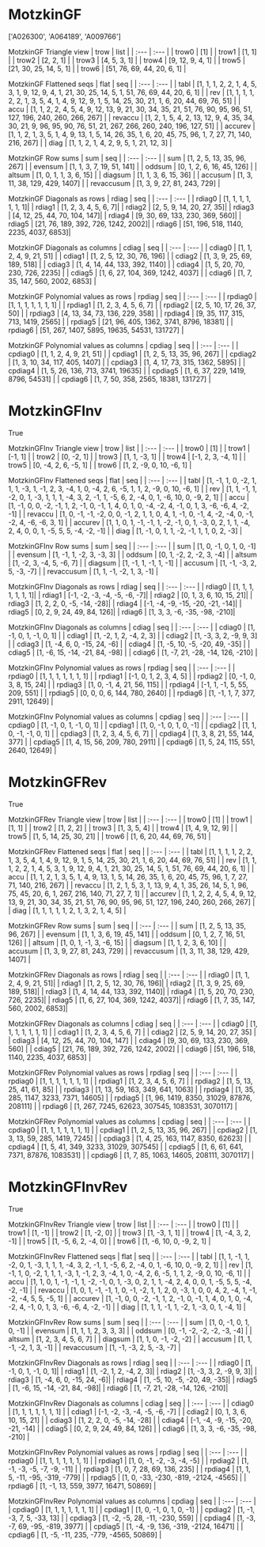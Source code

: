 # MotzkinGF
['A026300', 'A064189', 'A009766']

MotzkinGF Triangle view
| trow  |  list  |
| :---  |  :---  |
| trow0 | [1] |
| trow1 | [1, 1] |
| trow2 | [2, 2, 1] |
| trow3 | [4, 5, 3, 1] |
| trow4 | [9, 12, 9, 4, 1] |
| trow5 | [21, 30, 25, 14, 5, 1] |
| trow6 | [51, 76, 69, 44, 20, 6, 1] |

MotzkinGF Flattened seqs
| flat      |   seq  |
| :---      |  :---  |
| tabl     | [1, 1, 1, 2, 2, 1, 4, 5, 3, 1, 9, 12, 9, 4, 1, 21, 30, 25, 14, 5, 1, 51, 76, 69, 44, 20, 6, 1] |
| rev      | [1, 1, 1, 1, 2, 2, 1, 3, 5, 4, 1, 4, 9, 12, 9, 1, 5, 14, 25, 30, 21, 1, 6, 20, 44, 69, 76, 51] |
| accu     | [1, 1, 2, 2, 4, 5, 4, 9, 12, 13, 9, 21, 30, 34, 35, 21, 51, 76, 90, 95, 96, 51, 127, 196, 240, 260, 266, 267] |
| revaccu  | [1, 2, 1, 5, 4, 2, 13, 12, 9, 4, 35, 34, 30, 21, 9, 96, 95, 90, 76, 51, 21, 267, 266, 260, 240, 196, 127, 51] |
| accurev  | [1, 1, 2, 1, 3, 5, 1, 4, 9, 13, 1, 5, 14, 26, 35, 1, 6, 20, 45, 75, 96, 1, 7, 27, 71, 140, 216, 267] |
| diag     | [1, 1, 2, 1, 4, 2, 9, 5, 1, 21, 12, 3] |

MotzkinGF Row sums
| sum        |   seq  |
| :---       |  :---  |
| sum       | [1, 2, 5, 13, 35, 96, 267] |
| evensum   | [1, 1, 3, 7, 19, 51, 141] |
| oddsum    | [0, 1, 2, 6, 16, 45, 126] |
| altsum    | [1, 0, 1, 1, 3, 6, 15] |
| diagsum   | [1, 1, 3, 6, 15, 36] |
| accusum   | [1, 3, 11, 38, 129, 429, 1407] |
| revaccusum | [1, 3, 9, 27, 81, 243, 729] |

MotzkinGF Diagonals as rows
| rdiag  |   seq  |
| :---   |  :---  |
| rdiag0 | [1, 1, 1, 1, 1, 1, 1]|
| rdiag1 | [1, 2, 3, 4, 5, 6, 7]|
| rdiag2 | [2, 5, 9, 14, 20, 27, 35]|
| rdiag3 | [4, 12, 25, 44, 70, 104, 147]|
| rdiag4 | [9, 30, 69, 133, 230, 369, 560]|
| rdiag5 | [21, 76, 189, 392, 726, 1242, 2002]|
| rdiag6 | [51, 196, 518, 1140, 2235, 4037, 6853]|

MotzkinGF Diagonals as columns
| cdiag  |   seq  |
| :---   |  :---  |
| cdiag0 | [1, 1, 2, 4, 9, 21, 51] |
| cdiag1 | [1, 2, 5, 12, 30, 76, 196] |
| cdiag2 | [1, 3, 9, 25, 69, 189, 518] |
| cdiag3 | [1, 4, 14, 44, 133, 392, 1140] |
| cdiag4 | [1, 5, 20, 70, 230, 726, 2235] |
| cdiag5 | [1, 6, 27, 104, 369, 1242, 4037] |
| cdiag6 | [1, 7, 35, 147, 560, 2002, 6853] |

MotzkinGF Polynomial values as rows
| rpdiag  |   seq  |
| :---    |  :---  |
| rpdiag0 | [1, 1, 1, 1, 1, 1, 1] |
| rpdiag1 | [1, 2, 3, 4, 5, 6, 7] |
| rpdiag2 | [2, 5, 10, 17, 26, 37, 50] |
| rpdiag3 | [4, 13, 34, 73, 136, 229, 358] |
| rpdiag4 | [9, 35, 117, 315, 713, 1419, 2565] |
| rpdiag5 | [21, 96, 405, 1362, 3741, 8796, 18381] |
| rpdiag6 | [51, 267, 1407, 5895, 19635, 54531, 131727] |

MotzkinGF Polynomial values as columns
| cpdiag  |   seq  |
| :---    |  :---  |
| cpdiag0 | [1, 1, 2, 4, 9, 21, 51] |
| cpdiag1 | [1, 2, 5, 13, 35, 96, 267] |
| cpdiag2 | [1, 3, 10, 34, 117, 405, 1407] |
| cpdiag3 | [1, 4, 17, 73, 315, 1362, 5895] |
| cpdiag4 | [1, 5, 26, 136, 713, 3741, 19635] |
| cpdiag5 | [1, 6, 37, 229, 1419, 8796, 54531] |
| cpdiag6 | [1, 7, 50, 358, 2565, 18381, 131727] |

# MotzkinGFInv
True

MotzkinGFInv Triangle view
| trow  |  list  |
| :---  |  :---  |
| trow0 | [1] |
| trow1 | [-1, 1] |
| trow2 | [0, -2, 1] |
| trow3 | [1, 1, -3, 1] |
| trow4 | [-1, 2, 3, -4, 1] |
| trow5 | [0, -4, 2, 6, -5, 1] |
| trow6 | [1, 2, -9, 0, 10, -6, 1] |

MotzkinGFInv Flattened seqs
| flat      |   seq  |
| :---      |  :---  |
| tabl     | [1, -1, 1, 0, -2, 1, 1, 1, -3, 1, -1, 2, 3, -4, 1, 0, -4, 2, 6, -5, 1, 1, 2, -9, 0, 10, -6, 1] |
| rev      | [1, 1, -1, 1, -2, 0, 1, -3, 1, 1, 1, -4, 3, 2, -1, 1, -5, 6, 2, -4, 0, 1, -6, 10, 0, -9, 2, 1] |
| accu     | [1, -1, 0, 0, -2, -1, 1, 2, -1, 0, -1, 1, 4, 0, 1, 0, -4, -2, 4, -1, 0, 1, 3, -6, -6, 4, -2, -1] |
| revaccu  | [1, 0, -1, -1, -2, 0, 0, -1, 2, 1, 1, 0, 4, 1, -1, 0, -1, 4, -2, -4, 0, -1, -2, 4, -6, -6, 3, 1] |
| accurev  | [1, 1, 0, 1, -1, -1, 1, -2, -1, 0, 1, -3, 0, 2, 1, 1, -4, 2, 4, 0, 0, 1, -5, 5, 5, -4, -2, -1] |
| diag     | [1, -1, 0, 1, 1, -2, -1, 1, 1, 0, 2, -3] |

MotzkinGFInv Row sums
| sum        |   seq  |
| :---       |  :---  |
| sum       | [1, 0, -1, 0, 1, 0, -1] |
| evensum   | [1, -1, 1, -2, 3, -3, 3] |
| oddsum    | [0, 1, -2, 2, -2, 3, -4] |
| altsum    | [1, -2, 3, -4, 5, -6, 7] |
| diagsum   | [1, -1, 1, -1, 1, -1] |
| accusum   | [1, -1, -3, 2, 5, -3, -7] |
| revaccusum | [1, 1, -1, -2, 1, 3, -1] |

MotzkinGFInv Diagonals as rows
| rdiag  |   seq  |
| :---   |  :---  |
| rdiag0 | [1, 1, 1, 1, 1, 1, 1]|
| rdiag1 | [-1, -2, -3, -4, -5, -6, -7]|
| rdiag2 | [0, 1, 3, 6, 10, 15, 21]|
| rdiag3 | [1, 2, 2, 0, -5, -14, -28]|
| rdiag4 | [-1, -4, -9, -15, -20, -21, -14]|
| rdiag5 | [0, 2, 9, 24, 49, 84, 126]|
| rdiag6 | [1, 3, 3, -6, -35, -98, -210]|

MotzkinGFInv Diagonals as columns
| cdiag  |   seq  |
| :---   |  :---  |
| cdiag0 | [1, -1, 0, 1, -1, 0, 1] |
| cdiag1 | [1, -2, 1, 2, -4, 2, 3] |
| cdiag2 | [1, -3, 3, 2, -9, 9, 3] |
| cdiag3 | [1, -4, 6, 0, -15, 24, -6] |
| cdiag4 | [1, -5, 10, -5, -20, 49, -35] |
| cdiag5 | [1, -6, 15, -14, -21, 84, -98] |
| cdiag6 | [1, -7, 21, -28, -14, 126, -210] |

MotzkinGFInv Polynomial values as rows
| rpdiag  |   seq  |
| :---    |  :---  |
| rpdiag0 | [1, 1, 1, 1, 1, 1, 1] |
| rpdiag1 | [-1, 0, 1, 2, 3, 4, 5] |
| rpdiag2 | [0, -1, 0, 3, 8, 15, 24] |
| rpdiag3 | [1, 0, -1, 4, 21, 56, 115] |
| rpdiag4 | [-1, 1, -1, 5, 55, 209, 551] |
| rpdiag5 | [0, 0, 0, 6, 144, 780, 2640] |
| rpdiag6 | [1, -1, 1, 7, 377, 2911, 12649] |

MotzkinGFInv Polynomial values as columns
| cpdiag  |   seq  |
| :---    |  :---  |
| cpdiag0 | [1, -1, 0, 1, -1, 0, 1] |
| cpdiag1 | [1, 0, -1, 0, 1, 0, -1] |
| cpdiag2 | [1, 1, 0, -1, -1, 0, 1] |
| cpdiag3 | [1, 2, 3, 4, 5, 6, 7] |
| cpdiag4 | [1, 3, 8, 21, 55, 144, 377] |
| cpdiag5 | [1, 4, 15, 56, 209, 780, 2911] |
| cpdiag6 | [1, 5, 24, 115, 551, 2640, 12649] |

# MotzkinGFRev
True

MotzkinGFRev Triangle view
| trow  |  list  |
| :---  |  :---  |
| trow0 | [1] |
| trow1 | [1, 1] |
| trow2 | [1, 2, 2] |
| trow3 | [1, 3, 5, 4] |
| trow4 | [1, 4, 9, 12, 9] |
| trow5 | [1, 5, 14, 25, 30, 21] |
| trow6 | [1, 6, 20, 44, 69, 76, 51] |

MotzkinGFRev Flattened seqs
| flat      |   seq  |
| :---      |  :---  |
| tabl     | [1, 1, 1, 1, 2, 2, 1, 3, 5, 4, 1, 4, 9, 12, 9, 1, 5, 14, 25, 30, 21, 1, 6, 20, 44, 69, 76, 51] |
| rev      | [1, 1, 1, 2, 2, 1, 4, 5, 3, 1, 9, 12, 9, 4, 1, 21, 30, 25, 14, 5, 1, 51, 76, 69, 44, 20, 6, 1] |
| accu     | [1, 1, 2, 1, 3, 5, 1, 4, 9, 13, 1, 5, 14, 26, 35, 1, 6, 20, 45, 75, 96, 1, 7, 27, 71, 140, 216, 267] |
| revaccu  | [1, 2, 1, 5, 3, 1, 13, 9, 4, 1, 35, 26, 14, 5, 1, 96, 75, 45, 20, 6, 1, 267, 216, 140, 71, 27, 7, 1] |
| accurev  | [1, 1, 2, 2, 4, 5, 4, 9, 12, 13, 9, 21, 30, 34, 35, 21, 51, 76, 90, 95, 96, 51, 127, 196, 240, 260, 266, 267] |
| diag     | [1, 1, 1, 1, 1, 2, 1, 3, 2, 1, 4, 5] |

MotzkinGFRev Row sums
| sum        |   seq  |
| :---       |  :---  |
| sum       | [1, 2, 5, 13, 35, 96, 267] |
| evensum   | [1, 1, 3, 6, 19, 45, 141] |
| oddsum    | [0, 1, 2, 7, 16, 51, 126] |
| altsum    | [1, 0, 1, -1, 3, -6, 15] |
| diagsum   | [1, 1, 2, 3, 6, 10] |
| accusum   | [1, 3, 9, 27, 81, 243, 729] |
| revaccusum | [1, 3, 11, 38, 129, 429, 1407] |

MotzkinGFRev Diagonals as rows
| rdiag  |   seq  |
| :---   |  :---  |
| rdiag0 | [1, 1, 2, 4, 9, 21, 51]|
| rdiag1 | [1, 2, 5, 12, 30, 76, 196]|
| rdiag2 | [1, 3, 9, 25, 69, 189, 518]|
| rdiag3 | [1, 4, 14, 44, 133, 392, 1140]|
| rdiag4 | [1, 5, 20, 70, 230, 726, 2235]|
| rdiag5 | [1, 6, 27, 104, 369, 1242, 4037]|
| rdiag6 | [1, 7, 35, 147, 560, 2002, 6853]|

MotzkinGFRev Diagonals as columns
| cdiag  |   seq  |
| :---   |  :---  |
| cdiag0 | [1, 1, 1, 1, 1, 1, 1] |
| cdiag1 | [1, 2, 3, 4, 5, 6, 7] |
| cdiag2 | [2, 5, 9, 14, 20, 27, 35] |
| cdiag3 | [4, 12, 25, 44, 70, 104, 147] |
| cdiag4 | [9, 30, 69, 133, 230, 369, 560] |
| cdiag5 | [21, 76, 189, 392, 726, 1242, 2002] |
| cdiag6 | [51, 196, 518, 1140, 2235, 4037, 6853] |

MotzkinGFRev Polynomial values as rows
| rpdiag  |   seq  |
| :---    |  :---  |
| rpdiag0 | [1, 1, 1, 1, 1, 1, 1] |
| rpdiag1 | [1, 2, 3, 4, 5, 6, 7] |
| rpdiag2 | [1, 5, 13, 25, 41, 61, 85] |
| rpdiag3 | [1, 13, 59, 163, 349, 641, 1063] |
| rpdiag4 | [1, 35, 285, 1147, 3233, 7371, 14605] |
| rpdiag5 | [1, 96, 1419, 8350, 31029, 87876, 208111] |
| rpdiag6 | [1, 267, 7245, 62623, 307545, 1083531, 3070117] |

MotzkinGFRev Polynomial values as columns
| cpdiag  |   seq  |
| :---    |  :---  |
| cpdiag0 | [1, 1, 1, 1, 1, 1, 1] |
| cpdiag1 | [1, 2, 5, 13, 35, 96, 267] |
| cpdiag2 | [1, 3, 13, 59, 285, 1419, 7245] |
| cpdiag3 | [1, 4, 25, 163, 1147, 8350, 62623] |
| cpdiag4 | [1, 5, 41, 349, 3233, 31029, 307545] |
| cpdiag5 | [1, 6, 61, 641, 7371, 87876, 1083531] |
| cpdiag6 | [1, 7, 85, 1063, 14605, 208111, 3070117] |

# MotzkinGFInvRev
True

MotzkinGFInvRev Triangle view
| trow  |  list  |
| :---  |  :---  |
| trow0 | [1] |
| trow1 | [1, -1] |
| trow2 | [1, -2, 0] |
| trow3 | [1, -3, 1, 1] |
| trow4 | [1, -4, 3, 2, -1] |
| trow5 | [1, -5, 6, 2, -4, 0] |
| trow6 | [1, -6, 10, 0, -9, 2, 1] |

MotzkinGFInvRev Flattened seqs
| flat      |   seq  |
| :---      |  :---  |
| tabl     | [1, 1, -1, 1, -2, 0, 1, -3, 1, 1, 1, -4, 3, 2, -1, 1, -5, 6, 2, -4, 0, 1, -6, 10, 0, -9, 2, 1] |
| rev      | [1, -1, 1, 0, -2, 1, 1, 1, -3, 1, -1, 2, 3, -4, 1, 0, -4, 2, 6, -5, 1, 1, 2, -9, 0, 10, -6, 1] |
| accu     | [1, 1, 0, 1, -1, -1, 1, -2, -1, 0, 1, -3, 0, 2, 1, 1, -4, 2, 4, 0, 0, 1, -5, 5, 5, -4, -2, -1] |
| revaccu  | [1, 0, 1, -1, -1, 1, 0, -1, -2, 1, 1, 2, 0, -3, 1, 0, 0, 4, 2, -4, 1, -1, -2, -4, 5, 5, -5, 1] |
| accurev  | [1, -1, 0, 0, -2, -1, 1, 2, -1, 0, -1, 1, 4, 0, 1, 0, -4, -2, 4, -1, 0, 1, 3, -6, -6, 4, -2, -1] |
| diag     | [1, 1, 1, -1, 1, -2, 1, -3, 0, 1, -4, 1] |

MotzkinGFInvRev Row sums
| sum        |   seq  |
| :---       |  :---  |
| sum       | [1, 0, -1, 0, 1, 0, -1] |
| evensum   | [1, 1, 1, 2, 3, 3, 3] |
| oddsum    | [0, -1, -2, -2, -2, -3, -4] |
| altsum    | [1, 2, 3, 4, 5, 6, 7] |
| diagsum   | [1, 1, 0, -1, -2, -2] |
| accusum   | [1, 1, -1, -2, 1, 3, -1] |
| revaccusum | [1, -1, -3, 2, 5, -3, -7] |

MotzkinGFInvRev Diagonals as rows
| rdiag  |   seq  |
| :---   |  :---  |
| rdiag0 | [1, -1, 0, 1, -1, 0, 1]|
| rdiag1 | [1, -2, 1, 2, -4, 2, 3]|
| rdiag2 | [1, -3, 3, 2, -9, 9, 3]|
| rdiag3 | [1, -4, 6, 0, -15, 24, -6]|
| rdiag4 | [1, -5, 10, -5, -20, 49, -35]|
| rdiag5 | [1, -6, 15, -14, -21, 84, -98]|
| rdiag6 | [1, -7, 21, -28, -14, 126, -210]|

MotzkinGFInvRev Diagonals as columns
| cdiag  |   seq  |
| :---   |  :---  |
| cdiag0 | [1, 1, 1, 1, 1, 1, 1] |
| cdiag1 | [-1, -2, -3, -4, -5, -6, -7] |
| cdiag2 | [0, 1, 3, 6, 10, 15, 21] |
| cdiag3 | [1, 2, 2, 0, -5, -14, -28] |
| cdiag4 | [-1, -4, -9, -15, -20, -21, -14] |
| cdiag5 | [0, 2, 9, 24, 49, 84, 126] |
| cdiag6 | [1, 3, 3, -6, -35, -98, -210] |

MotzkinGFInvRev Polynomial values as rows
| rpdiag  |   seq  |
| :---    |  :---  |
| rpdiag0 | [1, 1, 1, 1, 1, 1, 1] |
| rpdiag1 | [1, 0, -1, -2, -3, -4, -5] |
| rpdiag2 | [1, -1, -3, -5, -7, -9, -11] |
| rpdiag3 | [1, 0, 7, 28, 69, 136, 235] |
| rpdiag4 | [1, 1, 5, -11, -95, -319, -779] |
| rpdiag5 | [1, 0, -33, -230, -819, -2124, -4565] |
| rpdiag6 | [1, -1, 13, 559, 3977, 16471, 50869] |

MotzkinGFInvRev Polynomial values as columns
| cpdiag  |   seq  |
| :---    |  :---  |
| cpdiag0 | [1, 1, 1, 1, 1, 1, 1] |
| cpdiag1 | [1, 0, -1, 0, 1, 0, -1] |
| cpdiag2 | [1, -1, -3, 7, 5, -33, 13] |
| cpdiag3 | [1, -2, -5, 28, -11, -230, 559] |
| cpdiag4 | [1, -3, -7, 69, -95, -819, 3977] |
| cpdiag5 | [1, -4, -9, 136, -319, -2124, 16471] |
| cpdiag6 | [1, -5, -11, 235, -779, -4565, 50869] |

